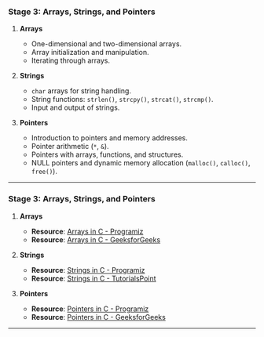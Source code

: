 ### **Stage 3: Arrays, Strings, and Pointers**

1. **Arrays**
   - One-dimensional and two-dimensional arrays.
   - Array initialization and manipulation.
   - Iterating through arrays.

2. **Strings**
   - `char` arrays for string handling.
   - String functions: `strlen()`, `strcpy()`, `strcat()`, `strcmp()`.
   - Input and output of strings.

3. **Pointers**
   - Introduction to pointers and memory addresses.
   - Pointer arithmetic (`*`, `&`).
   - Pointers with arrays, functions, and structures.
   - NULL pointers and dynamic memory allocation (`malloc()`, `calloc()`, `free()`).

---

### **Stage 3: Arrays, Strings, and Pointers**

1. **Arrays**
   - **Resource**: [Arrays in C - Programiz](https://www.programiz.com/c-programming/c-arrays)
   - **Resource**: [Arrays in C - GeeksforGeeks](https://www.geeksforgeeks.org/array-in-c/)

2. **Strings**
   - **Resource**: [Strings in C - Programiz](https://www.programiz.com/c-programming/c-strings)
   - **Resource**: [Strings in C - TutorialsPoint](https://www.tutorialspoint.com/cprogramming/c_strings.htm)

3. **Pointers**
   - **Resource**: [Pointers in C - Programiz](https://www.programiz.com/c-programming/c-pointers)
   - **Resource**: [Pointers in C - GeeksforGeeks](https://www.geeksforgeeks.org/pointers-in-c-and-c-set-1-introduction-arithmetic-and-array/)

---
